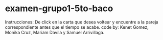 # examen-grupo1-5to-baco
Instrucciones: De click en la carta que desea voltear y encuentre a la pareja correspondiente antes que el tiempo se acabe. code by: Kenet Gomez, Monika Cruz, Mariam Davila y Samuel Arrivillaga.

